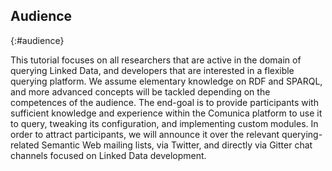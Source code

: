 ## Audience
{:#audience}

This tutorial focuses on all researchers that are active in the domain of querying Linked Data,
and developers that are interested in a flexible querying platform.
We assume elementary knowledge on RDF and SPARQL,
and more advanced concepts will be tackled depending on the competences of the audience.
The end-goal is to provide participants with sufficient knowledge and experience within the Comunica platform
to use it to query, tweaking its configuration, and implementing custom modules.
In order to attract participants,
we will announce it over the relevant querying-related Semantic Web mailing lists,
via Twitter, and directly via Gitter chat channels focused on Linked Data development.
